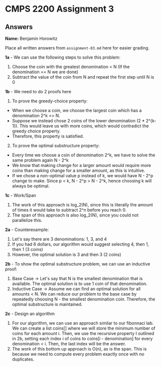 # CMPS 2200 Assignment 3
## Answers

**Name:** Benjamin Horowitz

Place all written answers from `assignment-03.md` here for easier grading.

**1a** - We can use the following steps to solve this problem:

1) Choose the coin with the greatest denomination < N (If the denomination == N we are done)
2) Subtract the value of the coin from N and repeat the first step until N is 0

**1b** - We need to do 2 proofs here

1) To prove the greedy-choice property:
- When we choose a coin, we choose the largest coin which has a denomination 2^k <= N.
- Suppose we instead chose 2 coins of the lower denomination (2 * 2^(k-1)). This would leave us with more coins, which would contradict the greedy choice property.
- Therefore, this property is satisfied.

2) To prove the optimal substructure property:
- Every time we choose a coin of denomination 2^k, we have to solve the same problem again N - 2^k
- We know that making change for a larger amount would require more coins than making change for a smaller amount, as this is intuitive.
- If we chose a non-optimal value p instead of k,
we would have N - 2^p change to make. Since p < k, N - 2^p > N - 2^k, hence choosing k will always be optimal.

**1c** - Work/Span

1) The work of this approach is log_2(N), since this is literally the amount of times it would take to subtract 2^n before you reach 0.
2) The span of this approach is also log_2(N), since you could not parallelize this. 

**2a** - Counterexample:

1) Let's say there are 3 denominations: 1, 3, and 4
2) If you had 6 dollars, our algorithm would suggest selecting 4, then 1, then 1 (3 coins)
3) However, the optimal solution is 3 and then 3 (2 coins)

**2b** - To show the optimal substructure problem, we can use an inductive proof:

1) Base Case -> Let's say that N is the smallest denomination that is available. The optimal solution is to use 1 coin of that denomination.
2) Inductive Case -> Assume we can find an optimal solution for all amounts < N. We can reduce our problem to the base case by repeatedly choosing N - the smallest denomination coin. Therefore, the optimal substructure is maintained.

**2c** - Design an algorithm

1) For our algorithm, we can use an approach similar to our fibonnaci lab. We can create a list coins[] where we will store the minimum number of coins for each amount i. Then, we use the recursive property I outlined in 2b, setting each index i of coins to coins[i - denomination] for every denomination < i. Then, the last index will be the answer.
2) The work of this bottom up approach is O(n), as is the span. This is because we need to compute every problem exactly once with no duplicates.
